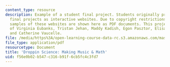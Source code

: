```yaml
---
content_type: resource
description: Example of a student final project. Students originally presented their
  final projects as interactive websites. Due to copyright restrictions, however,
  samples of these websites are shown here as PDF documents. This project is courtesy
  of Virginia Eubanks, Tristan Jehan, Maddy Kadish, Egon Pasztor, Elisabeth Sylvan,
  and Catherine Vaucelle.
file: /media/https%3A/open-learning-course-data-rc.s3.amazonaws.com/mas-712-how-to-learn-almost-anything-spring-2001/f56e0b02b547c316b91f6cb5fc4c3fd7_Droppin_Science.pdf
file_type: application/pdf
resourcetype: Document
title: 'Droppin Science: Making Music & Math'
uid: f56e0b02-b547-c316-b91f-6cb5fc4c3fd7
---
```

